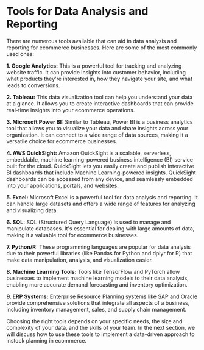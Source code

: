 # Tools for Data Analysis and Reporting

There are numerous tools available that can aid in data analysis and reporting for ecommerce businesses. Here are some of the most commonly used ones:

**1. Google Analytics:** This is a powerful tool for tracking and analyzing website traffic. It can provide insights into customer behavior, including what products they're interested in, how they navigate your site, and what leads to conversions.

**2. Tableau:** This data visualization tool can help you understand your data at a glance. It allows you to create interactive dashboards that can provide real-time insights into your ecommerce operations.

**3. Microsoft Power BI:** Similar to Tableau, Power BI is a business analytics tool that allows you to visualize your data and share insights across your organization. It can connect to a wide range of data sources, making it a versatile choice for ecommerce businesses.

**4. AWS QuickSight:** Amazon QuickSight is a scalable, serverless, embeddable, machine learning-powered business intelligence (BI) service built for the cloud. QuickSight lets you easily create and publish interactive BI dashboards that include Machine Learning-powered insights. QuickSight dashboards can be accessed from any device, and seamlessly embedded into your applications, portals, and websites.

**5. Excel:** Microsoft Excel is a powerful tool for data analysis and reporting. It can handle large datasets and offers a wide range of features for analyzing and visualizing data.

**6. SQL:** SQL (Structured Query Language) is used to manage and manipulate databases. It's essential for dealing with large amounts of data, making it a valuable tool for ecommerce businesses.

**7. Python/R:** These programming languages are popular for data analysis due to their powerful libraries (like Pandas for Python and dplyr for R) that make data manipulation, analysis, and visualization easier.

**8. Machine Learning Tools:** Tools like TensorFlow and PyTorch allow businesses to implement machine learning models to their data analysis, enabling more accurate demand forecasting and inventory optimization.

**9. ERP Systems:** Enterprise Resource Planning systems like SAP and Oracle provide comprehensive solutions that integrate all aspects of a business, including inventory management, sales, and supply chain management.



Choosing the right tools depends on your specific needs, the size and complexity of your data, and the skills of your team. In the next section, we will discuss how to use these tools to implement a data-driven approach to instock planning in ecommerce.

